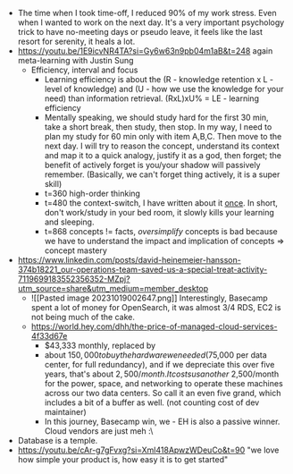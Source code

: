 - The time when I took time-off, I reduced 90% of my work stress. Even when I wanted to work on the next day. It's a very important psychology trick to have no-meeting days or pseudo leave, it feels like the last resort for serenity, it heals a lot.
- https://youtu.be/1E9icvNR4TA?si=Gy6w63n9pb04m1aB&t=248 again meta-learning with Justin Sung
	- Efficiency, interval and focus
		- Learning efficiency is about the (R - knowledge retention x L - level of knowledge) and (U - how we use the knowledge for  your need) than information retrieval. (RxL)xU% = LE - learning efficiency
		- Mentally speaking, we should study hard for the first 30 min, take a short break, then study, then stop. In my way, I need to plan my study for 60 min only with item A,B,C. Then move to the next day. I will try to reason the concept, understand its context and map it to a quick analogy, justify it as a god, then forget; the benefit of actively forget is you/your shadow will passively remember. (Basically, we can't forget thing actively, it is a super skill)
		- t=360 high-order thinking
		- t=480 the context-switch, I have written about it [once](https://www.facebook.com/lifeleech/posts/pfbid02gJzvMmVj1nUCE5FesbtnY7cJ2C7YMEmhnnkwhGYTnrjno3QNKH5htrDZJQeMdFULl?__tn__=%2CO*F). In short, don't work/study in your bed room, it slowly kills your learning and sleeping.
		- t=868 concepts != facts, *oversimplify* concepts is bad because we have to understand the impact and implication of concepts => concept mastery
- https://www.linkedin.com/posts/david-heinemeier-hansson-374b18221_our-operations-team-saved-us-a-special-treat-activity-7119699183552356352-MZpj?utm_source=share&utm_medium=member_desktop
	- ![[Pasted image 20231019002647.png]] Interestingly, Basecamp spent a lot of money for OpenSearch, it was almost 3/4 RDS, EC2 is not being much of the cake.
	- https://world.hey.com/dhh/the-price-of-managed-cloud-services-4f33d67e
		- $43,333 monthly, replaced by
		- about $150,000 to buy the hardware we needed ($75,000 per data center, for full redundancy), and if we depreciate this over five years, that's about $2,500/month. It costs us another ~$2,500/month for the power, space, and networking to operate these machines across our two data centers. So call it an even five grand, which includes a bit of a buffer as well. (not counting cost of dev maintainer)
		- In this journey, Basecamp win, we - EH is also a passive winner. Cloud vendors are just meh :\
- Database is a temple.
- https://youtu.be/cAr-g7gFvxg?si=Xml418ApwzWDeuCo&t=90 "we love how simple your product is, how easy it is to get started"